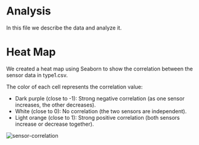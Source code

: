 # Analysis
In this file we describe the data and analyze it.

# Heat Map
We created a heat map using Seaborn to show the correlation between the sensor data in type1.csv.

The color of each cell represents the correlation value:
- Dark purple (close to -1): Strong negative correlation (as one sensor increases, the other decreases).
- White (close to 0): No correlation (the two sensors are independent).
- Light orange (close to 1): Strong positive correlation (both sensors increase or decrease together).

![sensor-correlation](https://github.com/user-attachments/assets/3a8c05a3-12ea-4589-8649-8e3582a1f974)
